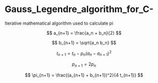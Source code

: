 # Gauss_Legendre_algorithm_for_C-
Iterative mathematical algorithm used to calculate pi

$$
a_{n+1} = \frac{a_n + b_n}{2}
$$

$$
b_{n+1} = \sqrt{a_n b_n}
$$

$$
t_{n+1} = t_n - p_n (a_n - a_{n+1})^2
$$

$$
p_{n+1} = 2 p_n
$$

$$
\pi_{n+1} = \frac{(a_{n+1} + b_{n+1})^2}{4 t_{n+1}}
$$
